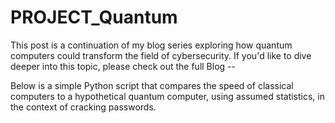 # PROJECT_Quantum

This post is a continuation of my blog series exploring how quantum computers could transform the field of cybersecurity. If you'd like to dive deeper into this topic, please check out the full Blog --

Below is a simple Python script that compares the speed of classical computers to a hypothetical quantum computer, using assumed statistics, in the context of cracking passwords.
